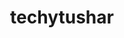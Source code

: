 ---
title: techytushar
github: https://github.com/techytushar
mode: dark
transition: 1s
score: 73.2
archetype:
- Badges | Tags | Icons
---